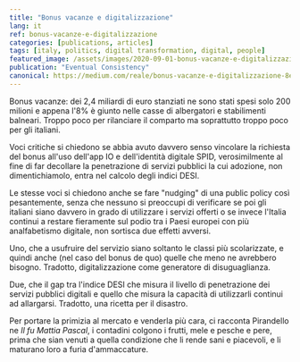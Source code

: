 ```yaml
---
title: "Bonus vacanze e digitalizzazione"
lang: it
ref: bonus-vacanze-e-digitalizzazione
categories: [publications, articles]
tags: [italy, politics, digital transformation, digital, people]
featured_image: /assets/images/2020-09-01-bonus-vacanze-e-digitalizzazione.jpg
publication: "Eventual Consistency"
canonical: https://medium.com/reale/bonus-vacanze-e-digitalizzazione-8ea46f4699a4
---
```


Bonus vacanze: dei 2,4 miliardi di euro stanziati ne sono stati spesi solo 200 milioni e appena l'8% è giunto nelle casse di albergatori e stabilimenti balneari. Troppo poco per rilanciare il comparto ma soprattutto troppo poco per gli italiani.

Voci critiche si chiedono se abbia avuto davvero senso vincolare la richiesta del bonus all'uso dell'app IO e dell'identità digitale SPID, verosimilmente al fine di far decollare la penetrazione di servizi pubblici la cui adozione, non dimentichiamolo, entra nel calcolo degli indici DESI.

Le stesse voci si chiedono anche se fare "nudging" di una public policy così pesantemente, senza che nessuno si preoccupi di verificare se poi gli italiani siano davvero in grado di utilizzare i servizi offerti o se invece l'Italia continui a restare fieramente sul podio tra i Paesi europei con più analfabetismo digitale, non sortisca due effetti avversi.

Uno, che a usufruire del servizio siano soltanto le classi più scolarizzate, e quindi anche (nel caso del bonus de quo) quelle che meno ne avrebbero bisogno. Tradotto, digitalizzazione come generatore di disuguaglianza.

Due, che il gap tra l'indice DESI che misura il livello di penetrazione dei servizi pubblici digitali e quello che misura la capacità di utilizzarli continui ad allargarsi. Tradotto, una ricetta per il disastro.

Per portare la primizia al mercato e venderla più cara, ci racconta Pirandello ne *Il fu Mattia Pascal*, i contadini colgono i frutti, mele e pesche e pere, prima che sian venuti a quella condizione che li rende sani e piacevoli, e li maturano loro a furia d'ammaccature.
